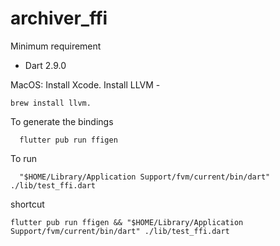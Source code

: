 # archiver_ffi

Minimum requirement
 - Dart 2.9.0

MacOS:
    Install Xcode.
    Install LLVM -  
    
```shell
brew install llvm.
```

To generate the bindings
```shell
  flutter pub run ffigen
```

To run
```shell
  "$HOME/Library/Application Support/fvm/current/bin/dart" ./lib/test_ffi.dart
```

shortcut
```shell 
flutter pub run ffigen && "$HOME/Library/Application Support/fvm/current/bin/dart" ./lib/test_ffi.dart

```
